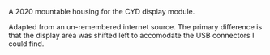A 2020 mountable housing for the CYD display module.

Adapted from an un-remembered internet source. The primary difference is that
the display area was shifted left to accomodate the USB connectors I could find.

